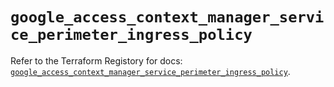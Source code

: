 # `google_access_context_manager_service_perimeter_ingress_policy`

Refer to the Terraform Registory for docs: [`google_access_context_manager_service_perimeter_ingress_policy`](https://registry.terraform.io/providers/hashicorp/google-beta/4.70.0/docs/resources/google_access_context_manager_service_perimeter_ingress_policy).
